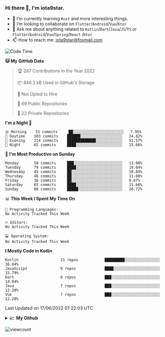 ### Hi there 👋, I'm iota9star.

- 🌱 I’m currently learning `Rust` and more interesting things.
- 👯 I’m looking to collaborate on `Flutter`/`Android`/`Vue`/`Ktor`
- 💬 Ask me about anything related to `Kotlin`/`Dart`/`Java`/`JS`/`TS` or `Flutter`/`Android`/`Vue`/`Spring`/`React`
  /`Ktor`
- 📫 How to reach me: [iota9star@foxmail.com](iota9star@foxmail.com)



<!--START_SECTION:waka-->
![Code Time](http://img.shields.io/badge/Code%20Time-3%2C088%20hrs%2012%20mins-blue)

**🐱 My GitHub Data** 

> 🏆 287 Contributions in the Year 2022
 > 
> 📦 846.3 kB Used in GitHub's Storage 
 > 
> 🚫 Not Opted to Hire
 > 
> 📜 69 Public Repositories 
 > 
> 🔑 22 Private Repositories  
 > 
**I'm a Night 🦉** 

```text
🌞 Morning    33 commits     ██░░░░░░░░░░░░░░░░░░░░░░░   7.95% 
🌆 Daytime    103 commits    ██████░░░░░░░░░░░░░░░░░░░   24.82% 
🌃 Evening    214 commits    █████████████░░░░░░░░░░░░   51.57% 
🌙 Night      65 commits     ████░░░░░░░░░░░░░░░░░░░░░   15.66%

```
📅 **I'm Most Productive on Sunday** 

```text
Monday       58 commits     ███░░░░░░░░░░░░░░░░░░░░░░   13.98% 
Tuesday      79 commits     ████░░░░░░░░░░░░░░░░░░░░░   19.04% 
Wednesday    45 commits     ██░░░░░░░░░░░░░░░░░░░░░░░   10.84% 
Thursday     46 commits     ██░░░░░░░░░░░░░░░░░░░░░░░   11.08% 
Friday       36 commits     ██░░░░░░░░░░░░░░░░░░░░░░░   8.67% 
Saturday     65 commits     ████░░░░░░░░░░░░░░░░░░░░░   15.66% 
Sunday       86 commits     █████░░░░░░░░░░░░░░░░░░░░   20.72%

```


📊 **This Week I Spent My Time On** 

```text
💬 Programming Languages: 
No Activity Tracked This Week

🔥 Editors: 
No Activity Tracked This Week

💻 Operating System: 
No Activity Tracked This Week

```

**I Mostly Code in Kotlin** 

```text
Kotlin                   21 repos            █████████░░░░░░░░░░░░░░░░   36.84% 
JavaScript               9 repos             ████░░░░░░░░░░░░░░░░░░░░░   15.79% 
Dart                     8 repos             ███░░░░░░░░░░░░░░░░░░░░░░   14.04% 
Java                     7 repos             ███░░░░░░░░░░░░░░░░░░░░░░   12.28% 
Vue                      7 repos             ███░░░░░░░░░░░░░░░░░░░░░░   12.28%

```



 Last Updated on 17/06/2022 07:22:03 UTC
<!--END_SECTION:waka-->

<details>
  <summary><b>📈&nbsp;&nbsp;My Github</b></summary>
  <br>
  <img src='https://github-profile-trophy.vercel.app/?username=iota9star'>
  <img src='https://bad-apple-github-readme.vercel.app/api?show_bg=1&username=iota9star&hide_title=true'>
  <img src='http://cr-skills-chart-widget.azurewebsites.net/api/api?username=iota9star'>
</details>


![viewcount](https://count.getloli.com/get/@iota9star?theme=rule34)

